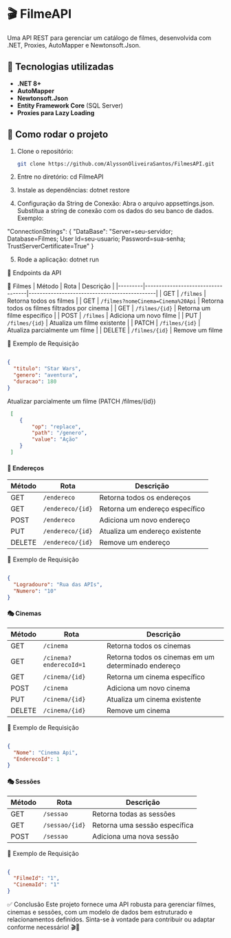 # 🎬 FilmeAPI

Uma API REST para gerenciar um catálogo de filmes, desenvolvida com .NET, Proxies, AutoMapper e Newtonsoft.Json.

## 🚀 Tecnologias utilizadas
- **.NET 8+**
- **AutoMapper**
- **Newtonsoft.Json**
- **Entity Framework Core** (SQL Server)
- **Proxies para Lazy Loading**

## 📌 Como rodar o projeto
1. Clone o repositório:
   ```bash
   git clone https://github.com/AlyssonOliveiraSantos/FilmesAPI.git

2. Entre no diretório:
    cd FilmeAPI

3. Instale as dependências:
    dotnet restore


4. Configuração da String de Conexão:
    Abra o arquivo appsettings.json.
    Substitua a string de conexão com os dados do seu banco de dados. Exemplo:

"ConnectionStrings": {
  "DataBase": "Server=seu-servidor; Database=Filmes; User Id=seu-usuario; Password=sua-senha; TrustServerCertificate=True"
}


5. Rode a aplicação:
    dotnet run



📌 Endpoints da API

🎥 Filmes
| Método  | Rota                              | Descrição                                    |
|---------|-----------------------------------|----------------------------------------------|
| GET     | `/filmes`                         | Retorna todos os filmes                      |
| GET     | `/filmes?nomeCinema=Cinema%20Api` | Retorna todos os filmes filtrados por cinema |
| GET     | `/filmes/{id}`                    | Retorna um filme específico                  |
| POST    | `/filmes`                         | Adiciona um novo filme                       |
| PUT     | `/filmes/{id}`                    | Atualiza um filme existente                  |
| PATCH   | `/filmes/{id}`                    | Atualiza parcialmente um filme               |
| DELETE  | `/filmes/{id}`                    | Remove um filme    


📝 Exemplo de Requisição
```json

{
  "titulo": "Star Wars",
  "genero": "aventura",
  "duracao": 180 
}
````

 Atualizar parcialmente um filme (PATCH /filmes/{id})
```json
 [
    {
        "op": "replace",
        "path": "/genero",
        "value": "Ação"
    }
 ]
````

#### 📍 Endereços  

| Método  | Rota             | Descrição                      |
|---------|-----------------|--------------------------------|
| GET     | `/endereco`      | Retorna todos os endereços     |
| GET     | `/endereco/{id}` | Retorna um endereço específico |
| POST    | `/endereco`      | Adiciona um novo endereço      |
| PUT     | `/endereco/{id}` | Atualiza um endereço existente |
| DELETE  | `/endereco/{id}` | Remove um endereço             |


📝 Exemplo de Requisição
```json

{
  "Logradouro": "Rua das APIs",
  "Numero": "10"
}
````

#### 🎭 Cinemas  

| Método  | Rota                   | Descrição                                           |
|---------|------------------------|-----------------------------------------------------|
| GET     | `/cinema`              | Retorna todos os cinemas                            |
| GET     | `/cinema?enderecoId=1` | Retorna todos os cinemas em um determinado endereço |
| GET     | `/cinema/{id}`         | Retorna um cinema específico                        |
| POST    | `/cinema`              | Adiciona um novo cinema                             |
| PUT     | `/cinema/{id}`         | Atualiza um cinema existente                        |
| DELETE  | `/cinema/{id}`         | Remove um cinema                                    |


📝 Exemplo de Requisição
```json

{
  "Nome": "Cinema Api",
  "EnderecoId": 1
}
````

#### 🎭 Sessões  

| Método  | Rota           | Descrição                     |
|---------|--------------|-----------------------------|
| GET     | `/sessao`      | Retorna todas as sessões      |
| GET     | `/sessao/{id}` | Retorna uma sessão específica |
| POST    | `/sessao`      | Adiciona uma nova sessão      |

📝 Exemplo de Requisição
```json

{
  "FilmeId": "1",
  "CinemaId": "1"
}
````

✅ Conclusão
Este projeto fornece uma API robusta para gerenciar filmes, cinemas e sessões, com um modelo de dados bem estruturado e relacionamentos definidos. Sinta-se à vontade para contribuir ou adaptar conforme necessário! 🎬🍿

